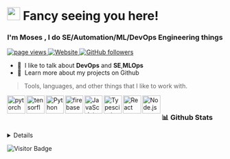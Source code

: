 <h1 align="left" id="macropower-title"><img src="https://emojis.slackmojis.com/emojis/images/1531849430/4246/blob-sunglasses.gif?1531849430" width="30"/> Fancy seeing you here!</h1>
<h3 align="left"> I'm Moses , I do SE/Automation/ML/DevOps Engineering things</h3>
<p align="left">
  <a href="https://github.com/TheODDYSEY/TheODDYSEY">
    <img src="https://komarev.com/ghpvc/?username=TheODDYSEY" alt="page views" />
  </a>
    <a href="https://moses-sabila.vercel.app/">
    <img alt="Website" src="https://img.shields.io/website?url=https%3A%2F%2Fjacobcolvin.com">
  </a>




  <a href="https://github.com/MacroPower?tab=followers">
    <img alt="GitHub followers" src="https://img.shields.io/github/followers/TheODDYSEY?style=flat&logo=github">
  </a>
  

</p>



- :speech_balloon: &nbsp;I like to talk about **DevOps** and **SE**,**MLOps**
- :book: &nbsp;Learn more about my projects on Github



> Tools, languages, and other things that I like to work with.


<a href="https://pytorch.org/" target="_blank"> <img align="left" src="https://raw.githubusercontent.com/rahul-jha98/github_readme_icons/main/language_and_tools/square/pytorch/pytorch.svg" alt="pytorch" height="42px"/> </a> 
<a href="https://www.tensorflow.org" target="_blank"> <img align="left" src="https://raw.githubusercontent.com/rahul-jha98/github_readme_icons/main/language_and_tools/square/tensorflow/tensorflow.svg" alt="tensorflow" height="42px"/> </a> 
<a href="https://www.python.org" target="_blank"><img align="left" alt="Python" height ="42px" src="https://raw.githubusercontent.com/rahul-jha98/github_readme_icons/main/language_and_tools/square/python/python.svg"></a>
<a href="https://firebase.google.com/" target="_blank"> <img align="left" src="https://raw.githubusercontent.com/rahul-jha98/github_readme_icons/main/language_and_tools/square/firebase/firebase.svg" alt="firebase" height ="42px"/> </a>
<a href="https://developer.mozilla.org/en-US/docs/Web/JavaScript" target="_blank"> <img align="left" alt="JavaScript" height ="42px"  src="https://raw.githubusercontent.com/rahul-jha98/github_readme_icons/main/language_and_tools/square/javascript/javascript.svg"> </a>
<a href="https://www.typescriptlang.org/" target="_blank"><img align="left" alt="Typescirpt" height ="42px" src="https://raw.githubusercontent.com/rahul-jha98/github_readme_icons/main/language_and_tools/square/typescript/typescript.svg"></a>
<a href="https://reactjs.org/" target="_blank"> <img align="left" alt="React" height ="42px" src="https://raw.githubusercontent.com/rahul-jha98/github_readme_icons/main/language_and_tools/square/react/react.svg"></a>
<a href="https://nodejs.org" target="_blank"><img align="left" alt="Node.js" height ="42px" src="https://raw.githubusercontent.com/rahul-jha98/github_readme_icons/main/language_and_tools/square/node/node.svg"></a>


<br/>

### 📊 Github Stats

<details>

  <img alt="codeSTACKr's GitHub Stats" src="https://github-readme-stats.vercel.app/api?username=TheODDYSEY&show_icons=true&hide_border=false&title_color=ff652f&icon_color=FFE400&bg_color=09131B&text_color=ffffff&border_color=0c1a25" />
  <img src="https://github-readme-stats.vercel.app/api/top-langs/?username=TheODDYSEY&layout=compact&count_private=true&theme=gruvbox" />

</details>


![Visitor Badge](https://visitor-badge.laobi.icu/badge?page_id=TheODDYSEY.TheODDYSEY)
